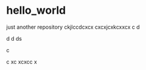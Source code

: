 # hello_world
just another repository
 ckjlccdcxcx
 cxcxjcxkcxxcx
 c
 d
 
 d
 d
 ds
 
 
 c
 
 c
 xc
 xcxcc
 x
